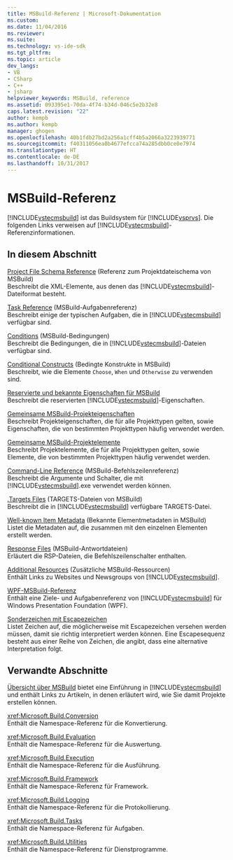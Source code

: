 ```yaml
---
title: MSBuild-Referenz | Microsoft-Dokumentation
ms.custom: 
ms.date: 11/04/2016
ms.reviewer: 
ms.suite: 
ms.technology: vs-ide-sdk
ms.tgt_pltfrm: 
ms.topic: article
dev_langs:
- VB
- CSharp
- C++
- jsharp
helpviewer_keywords: MSBuild, reference
ms.assetid: 093395e1-70da-4f74-b34d-046c5e2b32e8
caps.latest.revision: "22"
author: kempb
ms.author: kempb
manager: ghogen
ms.openlocfilehash: 40b1fdb27bd2a256a1cff4b5a2066a3223939771
ms.sourcegitcommit: f40311056ea0b4677efcca74a285dbb0ce0e7974
ms.translationtype: HT
ms.contentlocale: de-DE
ms.lasthandoff: 10/31/2017
---
```

# <a name="msbuild-reference"></a>MSBuild-Referenz
[!INCLUDE[vstecmsbuild](../extensibility/internals/includes/vstecmsbuild_md.md)] ist das Buildsystem für [!INCLUDE[vsprvs](../code-quality/includes/vsprvs_md.md)]. Die folgenden Links verweisen auf [!INCLUDE[vstecmsbuild](../extensibility/internals/includes/vstecmsbuild_md.md)]-Referenzinformationen.  
  
## <a name="in-this-section"></a>In diesem Abschnitt  
 [Project File Schema Reference](../msbuild/msbuild-project-file-schema-reference.md) (Referenz zum Projektdateischema von MSBuild)  
 Beschreibt die XML-Elemente, aus denen das [!INCLUDE[vstecmsbuild](../extensibility/internals/includes/vstecmsbuild_md.md)]-Dateiformat besteht.  
  
 [Task Reference](../msbuild/msbuild-task-reference.md) (MSBuild-Aufgabenreferenz)  
 Beschreibt einige der typischen Aufgaben, die in [!INCLUDE[vstecmsbuild](../extensibility/internals/includes/vstecmsbuild_md.md)] verfügbar sind.  
  
 [Conditions](../msbuild/msbuild-conditions.md) (MSBuild-Bedingungen)  
 Beschreibt die Bedingungen, die in [!INCLUDE[vstecmsbuild](../extensibility/internals/includes/vstecmsbuild_md.md)]-Dateien verfügbar sind.  
  
 [Conditional Constructs](../msbuild/msbuild-conditional-constructs.md) (Bedingte Konstrukte in MSBuild)  
 Beschreibt, wie die Elemente `Choose`, `When` und `Otherwise` zu verwenden sind.  
  
 [Reservierte und bekannte Eigenschaften für MSBuild](../msbuild/msbuild-reserved-and-well-known-properties.md)  
 Beschreibt die reservierten [!INCLUDE[vstecmsbuild](../extensibility/internals/includes/vstecmsbuild_md.md)]-Eigenschaften.  
  
 [Gemeinsame MSBuild-Projekteigenschaften](../msbuild/common-msbuild-project-properties.md)  
 Beschreibt Projekteigenschaften, die für alle Projekttypen gelten, sowie Eigenschaften, die von bestimmten Projekttypen häufig verwendet werden.  
  
 [Gemeinsame MSBuild-Projektelemente](../msbuild/common-msbuild-project-items.md)  
 Beschreibt Projektelemente, die für alle Projekttypen gelten, sowie Elemente, die von bestimmten Projekttypen häufig verwendet werden.  
  
 [Command-Line Reference](../msbuild/msbuild-command-line-reference.md) (MSBuild-Befehlszeilenreferenz)  
 Beschreibt die Argumente und Schalter, die mit [!INCLUDE[vstecmsbuild](../extensibility/internals/includes/vstecmsbuild_md.md)].exe verwendet werden können.  
  
 [.Targets Files](../msbuild/msbuild-dot-targets-files.md) (TARGETS-Dateien von MSBuild)  
 Beschreibt die in [!INCLUDE[vstecmsbuild](../extensibility/internals/includes/vstecmsbuild_md.md)] verfügbare TARGETS-Datei.  
  
 [Well-known Item Metadata](../msbuild/msbuild-well-known-item-metadata.md) (Bekannte Elementmetadaten in MSBuild)  
 Listet die Metadaten auf, die zusammen mit den einzelnen Elementen erstellt werden.  
  
 [Response Files](../msbuild/msbuild-response-files.md) (MSBuild-Antwortdateien)  
 Erläutert die RSP-Dateien, die Befehlszeilenschalter enthalten.  
  
 [Additional Resources](../msbuild/additional-resources-for-msbuild.md) (Zusätzliche MSBuild-Ressourcen)  
 Enthält Links zu Websites und Newsgroups von [!INCLUDE[vstecmsbuild](../extensibility/internals/includes/vstecmsbuild_md.md)].  
  
 [WPF-MSBuild-Referenz](../msbuild/wpf-msbuild-reference.md)  
 Enthält eine Ziele- und Aufgabenreferenz von [!INCLUDE[vstecmsbuild](../extensibility/internals/includes/vstecmsbuild_md.md)] für Windows Presentation Foundation (WPF).  
  
 [Sonderzeichen mit Escapezeichen](../msbuild/special-characters-to-escape.md)  
 Listet Zeichen auf, die möglicherweise mit Escapezeichen versehen werden müssen, damit sie richtig interpretiert werden können. Eine Escapesequenz besteht aus einer Reihe von Zeichen, die angibt, dass eine alternative Interpretation folgt.  
  
## <a name="related-sections"></a>Verwandte Abschnitte  
 [Übersicht über MSBuild](../msbuild/msbuild.md) bietet eine Einführung in [!INCLUDE[vstecmsbuild](../extensibility/internals/includes/vstecmsbuild_md.md)] und enthält Links zu Artikeln, in denen erläutert wird, wie Sie damit Projekte erstellen können.  
  
 <xref:Microsoft.Build.Conversion>  
 Enthält die Namespace-Referenz für die Konvertierung.  
  
 <xref:Microsoft.Build.Evaluation>  
 Enthält die Namespace-Referenz für die Auswertung.  
  
 <xref:Microsoft.Build.Execution>  
 Enthält die Namespace-Referenz für die Ausführung.  
  
 <xref:Microsoft.Build.Framework>  
 Enthält die Namespace-Referenz für Framework.  
  
 <xref:Microsoft.Build.Logging>  
 Enthält die Namespace-Referenz für die Protokollierung.  
  
 <xref:Microsoft.Build.Tasks>  
 Enthält die Namespace-Referenz für Aufgaben.  
  
 <xref:Microsoft.Build.Utilities>  
 Enthält die Namespace-Referenz für Dienstprogramme.